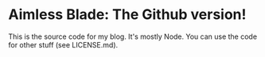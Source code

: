 # Aimless Blade: The Github version!

This is the source code for my blog. It's mostly Node. You can use the code for other stuff (see LICENSE.md).
